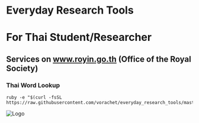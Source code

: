 # Everyday Research Tools 

# For Thai Student/Researcher

## Services on www.royin.go.th (Office of the Royal Society)

### Thai Word Lookup
```
ruby -e "$(curl -fsSL https://raw.githubusercontent.com/vorachet/everyday_research_tools/master/royinsict.rb)"
```

![Logo](https://raw.githubusercontent.com/vorachet/everyday_research_tools/master/master/royinsict.gif)

